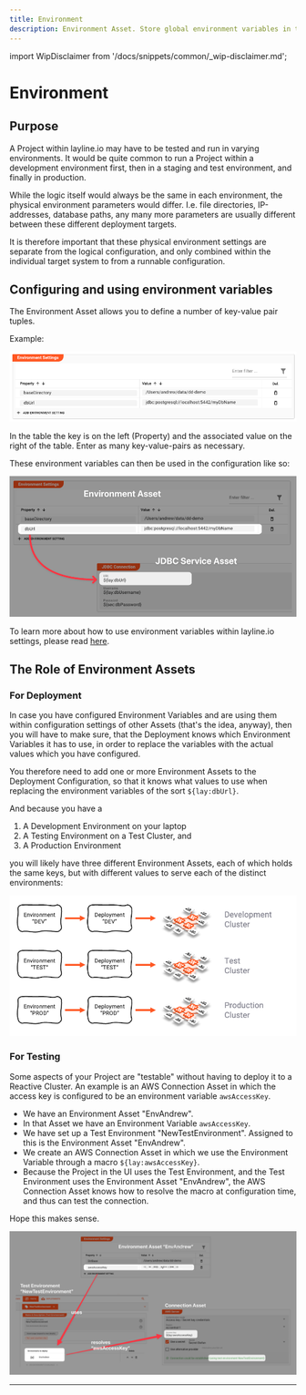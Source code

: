 ```yaml
---
title: Environment
description: Environment Asset. Store global environment variables in this Asset.
---
```


import WipDisclaimer from '/docs/snippets/common/_wip-disclaimer.md';

# Environment

## Purpose

A Project within layline.io may have to be tested and run in varying environments.
It would be quite common to run a Project within a development environment first, then in a staging and test environment, and finally in production.

While the logic itself would always be the same in each environment, the physical environment parameters would differ.
I.e. file directories, IP-addresses, database paths, any many more parameters are usually different between these different deployment targets.

It is therefore important that these physical environment settings are separate from the logical configuration, and only combined within the individual target system to from a runnable configuration.

## Configuring and using environment variables

The Environment Asset allows you to define a number of key-value pair tuples. 

Example:

![](.asset-resource-environment_images/356b8324.png "Key-Value-Pair Example (Environment Asset)")

In the table the key is on the left (Property) and the associated value on the right of the table.
Enter as many key-value-pairs as necessary.

These environment variables can then be used in the configuration like so:
 
![](.asset-resource-environment_images/6f2f1446.png "Association between environment property and its use in an Asset setting (Environment Asset)")

To learn more about how to use environment variables within layline.io settings, please read [here](/docs/lang-ref/macros#lay).

## The Role of Environment Assets

### For Deployment

In case you have configured Environment Variables and are using them within configuration settings of other Assets (that's the idea, anyway), 
then you will have to make sure, that the Deployment knows which Environment Variables it has to use, in order to replace the variables with the actual values which you have configured.

You therefore need to add one or more Environment Assets to the Deployment Configuration, so that it knows what values to use when replacing the environment variables of the sort `${lay:dbUrl}`.

And because you have a

1. A Development Environment on your laptop
2. A Testing Environment on a Test Cluster, and
3. A Production Environment

you will likely have three different Environment Assets, each of which holds the same keys, but with different values to serve each of the distinct environments: 

![](.asset-resource-environment_images/90dfbb11.png "Different Environment Assets for different")

### For Testing

Some aspects of your Project are "testable" without having to deploy it to a Reactive Cluster. 
An example is an AWS Connection Asset in which the access key is configured to be an environment variable `awsAccessKey`.

- We have an Environment Asset "EnvAndrew".
- In that Asset we have an Environment Variable `awsAccessKey`.
- We have set up a Test Environment "NewTestEnvironment". Assigned to this is the Environment Asset "EnvAndrew".
- We create an AWS Connection Asset in which we use the Environment Variable through a macro `${lay:awsAccessKey}`.
- Because the Project in the UI uses the Test Environment, and the Test Environment uses the Environment Asset "EnvAndrew", the AWS Connection Asset knows how to resolve the macro at configuration time, and thus can test the connection.

Hope this makes sense.

![](.asset-resource-environment_images/fe4e5fc0.png)

---

<WipDisclaimer></WipDisclaimer>
